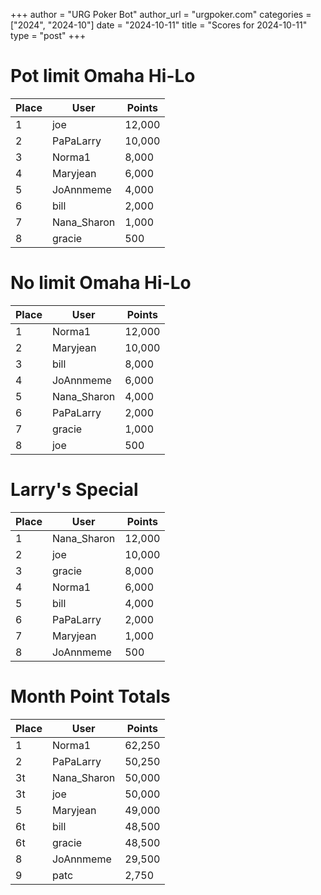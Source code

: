 +++
author = "URG Poker Bot"
author_url = "urgpoker.com"
categories = ["2024", "2024-10"]
date = "2024-10-11"
title = "Scores for 2024-10-11"
type = "post"
+++
# Pot limit Omaha Hi-Lo

| Place | User | Points |
|-------|------|--------|
| 1 | joe | 12,000 |
| 2 | PaPaLarry | 10,000 |
| 3 | Norma1 | 8,000 |
| 4 | Maryjean | 6,000 |
| 5 | JoAnnmeme | 4,000 |
| 6 | bill | 2,000 |
| 7 | Nana_Sharon | 1,000 |
| 8 | gracie | 500 |

# No limit Omaha Hi-Lo

| Place | User | Points |
|-------|------|--------|
| 1 | Norma1 | 12,000 |
| 2 | Maryjean | 10,000 |
| 3 | bill | 8,000 |
| 4 | JoAnnmeme | 6,000 |
| 5 | Nana_Sharon | 4,000 |
| 6 | PaPaLarry | 2,000 |
| 7 | gracie | 1,000 |
| 8 | joe | 500 |

# Larry's Special

| Place | User | Points |
|-------|------|--------|
| 1 | Nana_Sharon | 12,000 |
| 2 | joe | 10,000 |
| 3 | gracie | 8,000 |
| 4 | Norma1 | 6,000 |
| 5 | bill | 4,000 |
| 6 | PaPaLarry | 2,000 |
| 7 | Maryjean | 1,000 |
| 8 | JoAnnmeme | 500 |

# Month Point Totals

| Place | User | Points |
|-------|------|--------|
| 1 | Norma1 | 62,250 |
| 2 | PaPaLarry | 50,250 |
| 3t | Nana_Sharon | 50,000 |
| 3t | joe | 50,000 |
| 5 | Maryjean | 49,000 |
| 6t | bill | 48,500 |
| 6t | gracie | 48,500 |
| 8 | JoAnnmeme | 29,500 |
| 9 | patc | 2,750 |
